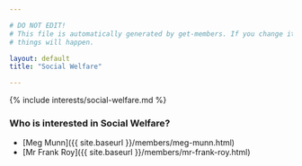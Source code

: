 ```yaml
---

# DO NOT EDIT!
# This file is automatically generated by get-members. If you change it, bad
# things will happen.

layout: default
title: "Social Welfare"

---
```


{% include interests/social-welfare.md %}

### Who is interested in Social Welfare?


* [Meg Munn]({{ site.baseurl }}/members/meg-munn.html)
* [Mr Frank Roy]({{ site.baseurl }}/members/mr-frank-roy.html)
